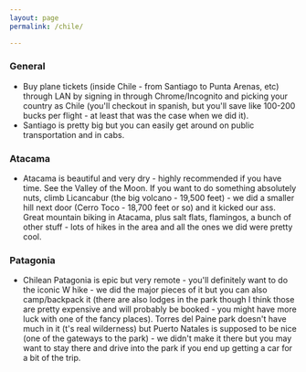 ```yaml
---
layout: page
permalink: /chile/

---
```


### General
  - Buy plane tickets (inside Chile - from Santiago to Punta Arenas, etc) through LAN by signing in through Chrome/Incognito and picking your country as Chile (you'll checkout in spanish, but you'll save like 100-200 bucks per flight - at least that was the case when we did it).
  - Santiago is pretty big but you can easily get around on public transportation and in cabs. 
  
### Atacama
  - Atacama is beautiful and very dry - highly recommended if you have time. See the Valley of the Moon. If you want to do something absolutely nuts, climb Licancabur (the big volcano - 19,500 feet) - we did a smaller hill next door (Cerro Toco - 18,700 feet or so) and it kicked our ass. Great mountain biking in Atacama, plus salt flats, flamingos, a bunch of other stuff - lots of hikes in the area and all the ones we did were pretty cool.

### Patagonia
  - Chilean Patagonia is epic but very remote - you'll definitely want to do the iconic W hike - we did the major pieces of it but you can also camp/backpack it (there are also lodges in the park though I think those are pretty expensive and will probably be booked - you might have more luck with one of the fancy places). Torres del Paine park doesn't have much in it (t's real wilderness) but Puerto Natales is supposed to be nice (one of the gateways to the park) - we didn't make it there but you may want to stay there and drive into the park if you end up getting a car for a bit of the trip. 
